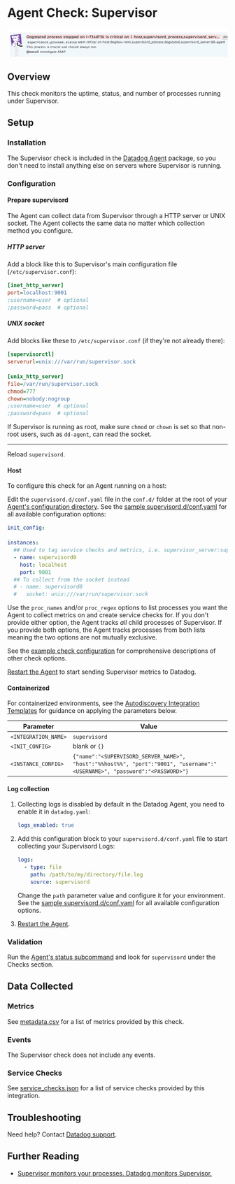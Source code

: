 # Agent Check: Supervisor

![Supervisor Event][1]

## Overview

This check monitors the uptime, status, and number of processes running under Supervisor.

## Setup

### Installation

The Supervisor check is included in the [Datadog Agent][2] package, so you don't need to install anything else on servers where Supervisor is running.

### Configuration

#### Prepare supervisord

The Agent can collect data from Supervisor through a HTTP server or UNIX socket. The Agent collects the same data no matter which collection method you configure.

##### HTTP server

Add a block like this to Supervisor's main configuration file (`/etc/supervisor.conf`):

```ini
[inet_http_server]
port=localhost:9001
;username=user  # optional
;password=pass  # optional
```

##### UNIX socket

Add blocks like these to `/etc/supervisor.conf` (if they're not already there):

```ini
[supervisorctl]
serverurl=unix:///var/run/supervisor.sock

[unix_http_server]
file=/var/run/supervisor.sock
chmod=777
chown=nobody:nogroup
;username=user  # optional
;password=pass  # optional
```

If Supervisor is running as root, make sure `chmod` or `chown` is set so that non-root users, such as `dd-agent`, can read the socket.

---

Reload `supervisord`.

<!-- xxx tabs xxx -->
<!-- xxx tab "Host" xxx -->

#### Host

To configure this check for an Agent running on a host:

Edit the `supervisord.d/conf.yaml` file in the `conf.d/` folder at the root of your [Agent's configuration directory][3]. See the [sample supervisord.d/conf.yaml][4] for all available configuration options:

```yaml
init_config:

instances:
  ## Used to tag service checks and metrics, i.e. supervisor_server:supervisord0
  - name: supervisord0
    host: localhost
    port: 9001
  ## To collect from the socket instead
  # - name: supervisord0
  #   socket: unix:///var/run/supervisor.sock
```

Use the `proc_names` and/or `proc_regex` options to list processes you want the Agent to collect metrics on and create service checks for. If you don't provide either option, the Agent tracks _all_ child processes of Supervisor. If you provide both options, the Agent tracks processes from both lists meaning the two options are not mutually exclusive.

See the [example check configuration][4] for comprehensive descriptions of other check options.

[Restart the Agent][5] to start sending Supervisor metrics to Datadog.

<!-- xxz tab xxx -->
<!-- xxx tab "Containerized" xxx -->

#### Containerized

For containerized environments, see the [Autodiscovery Integration Templates][6] for guidance on applying the parameters below.

| Parameter            | Value                                                                                                              |
| -------------------- | ------------------------------------------------------------------------------------------------------------------ |
| `<INTEGRATION_NAME>` | `supervisord`                                                                                                      |
| `<INIT_CONFIG>`      | blank or `{}`                                                                                                      |
| `<INSTANCE_CONFIG>`  | `{"name":"<SUPERVISORD_SERVER_NAME>", "host":"%%host%%", "port":"9001", "username":"<USERNAME>", "password":"<PASSWORD>"}` |

<!-- xxz tab xxx -->
<!-- xxz tabs xxx -->

#### Log collection



1. Collecting logs is disabled by default in the Datadog Agent, you need to enable it in `datadog.yaml`:

   ```yaml
   logs_enabled: true
   ```

2. Add this configuration block to your `supervisord.d/conf.yaml` file to start collecting your Supervisord Logs:

   ```yaml
   logs:
     - type: file
       path: /path/to/my/directory/file.log
       source: supervisord
   ```

   Change the `path` parameter value and configure it for your environment.
   See the [sample supervisord.d/conf.yaml][4] for all available configuration options.

3. [Restart the Agent][5].

### Validation

Run the [Agent's status subcommand][7] and look for `supervisord` under the Checks section.

## Data Collected

### Metrics

See [metadata.csv][8] for a list of metrics provided by this check.

### Events

The Supervisor check does not include any events.

### Service Checks

See [service_checks.json][9] for a list of service checks provided by this integration.

## Troubleshooting

Need help? Contact [Datadog support][10].

## Further Reading

- [Supervisor monitors your processes. Datadog monitors Supervisor.][11]

[1]: https://raw.githubusercontent.com/DataDog/integrations-core/master/supervisord/images/supervisorevent.png
[2]: https://app.datadoghq.com/account/settings/agent/latest
[3]: https://docs.datadoghq.com/agent/guide/agent-configuration-files/#agent-configuration-directory
[4]: https://github.com/DataDog/integrations-core/blob/master/supervisord/datadog_checks/supervisord/data/conf.yaml.example
[5]: https://docs.datadoghq.com/agent/guide/agent-commands/#start-stop-and-restart-the-agent
[6]: https://docs.datadoghq.com/agent/kubernetes/integrations/
[7]: https://docs.datadoghq.com/agent/guide/agent-commands/#agent-status-and-information
[8]: https://github.com/DataDog/integrations-core/blob/master/supervisord/metadata.csv
[9]: https://github.com/DataDog/integrations-core/blob/master/supervisord/assets/service_checks.json
[10]: https://docs.datadoghq.com/help/
[11]: https://www.datadoghq.com/blog/supervisor-monitors-your-processes-datadog-monitors-supervisor

